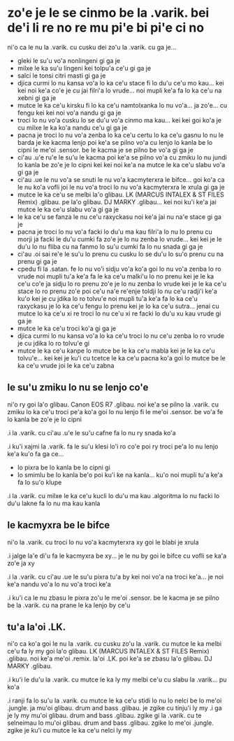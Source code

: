 zo'e je le se cinmo be la .varik. bei de'i li re no re mu pi'e bi pi'e ci no
============================================================================

ni'o ca le nu la .varik. cu cusku dei zo'u la .varik. cu ga je...

* gleki le su'u vo'a nonlingeni gi ga je
* milxe le ka su'u lingeni kei tolpu'a ce'u gi ga je
* salci le tonsi citri masti gi ga je
* djica curmi lo nu kansa vo'a lo ka ce'u stace fi lo du'u ce'u mo kau... kei kei noi ke'a co'e je cu jai filri'a lo vrude... noi mupli ke'a fa lo ka ce'u na xebni gi ga je
* mutce le ka ce'u kirsku fi lo ka ce'u namtolxanka lo nu vo'a... ja zo'e... cu fengu kei kei noi vo'a nandu gi ga je
* troci lo nu vo'a cusku lo se du'u vo'a cinmo ma kau... kei kei goi ko'a je cu milxe le ka ko'a nandu ce'u gi ga je
* pacna je troci lo nu vo'a zenba lo ka ce'u certu lo ka ce'u gasnu lo nu le barda je ke kacma lenjo poi ke'a se pilno vo'a cu lenjo lo kanla be lo cipni le me'oi .sensor. be le kacma je se pilno be vo'a gi ga je
* ci'au .u'e ru'e le su'u le kacma poi ke'a se pilno vo'a cu zmiku lo nu jundi lo kanla be zo'e je lo cipni kei kei noi ke'a na mutce le ka ce'u slabu vo'a gi ga je
* ci'au .ue le nu vo'a se snuti le nu vo'a kacmyterxra le bifce... goi ko'a ca le nu ko'a vofli joi le nu vo'a troci lo nu vo'a kacmyterxra le xrula gi ga je
* mutce le ka ce'u se melbi la'o glibau. LK (MARCUS INTALEX & ST FILES Remix) .glibau. pe la'o glibau. DJ MARKY .glibau... kei noi ku'i ke'a jai mutce le ka ce'u slabu vo'a gi ga je
* le ka ce'u se fanza le nu ce'u raxyckasu noi ke'a jai nu na'e stace gi ga je
* pacna je troci lo nu vo'a facki lo du'u ma kau filri'a lo nu lo prenu cu morji ja facki le du'u cumki fa zo'e je lo nu zenba lo vrude... kei kei je le du'u lo nu fliba cu na fanmo lo su'u cumki fa lo nu snada gi ga je
* ci'au .oi sai re'e le su'u lo prenu cu cusku lo se du'u lo su'o prenu cu na prenu gi ga je
* cpedu fi la .satan. fe lo nu vo'i sidju vo'a ko'a goi lo nu vo'a zenba lo ro vrude noi mupli tu'a ke'a fa le ka ce'u malki'u lo no prenu kei je le ka ce'u co'e ja sidju lo ro prenu zo'e je lo nu zenba lo vrude kei je le ka ce'u stace lo ro prenu zo'e poi ce'u na'e re'enje toldji lo nu ce'u radji'i ke'a ku'o kei je cu jdika lo ro tolvu'e noi mupli tu'a ke'a fa lo ka ce'u raxyckasu je lo ka ce'u fengu lo prenu kei je lo ka ce'u sutra... jenai cu mutce lo ka ce'u xi re troci lo nu ce'u xi re facki lo du'u xu kau vrude gi ga je
* mutce le ka ce'u troci ko'a gi ga je
* djica curmi lo nu kansa vo'a lo ka ce'u troci lo nu ce'u zenba lo ro vrude je cu jdika lo ro tolvu'e gi
* mutce le ka ce'u kanpe lo mutce be le ka ce'u mabla kei je le ka ce'u tolvu'e... kei kei je ku'i cu tcetce le ka ce'u pacna ko'a goi lo mutce be le ka ce'u vrude joi le ka ce'u zabna

## le su'u zmiku lo nu se lenjo co'e
ni'o ry goi la'o glibau. Canon EOS R7 .glibau. noi ke'a se pilno la .varik. cu zmiku lo ka ce'u troci pe'a ko'a goi lo nu lenjo fi le me'oi .sensor. be vo'a fe lo kanla be zo'e je lo cipni

.i la .varik. cu ci'au .u'e le su'u cafne fa lo nu ry snada ko'a

.i ku'i xajmi la .varik. fa le su'u klesi lo'i ro co'e poi ry troci pe'a lo nu lenjo ke'a ku'o fa ga ce...

* lo pixra be lo kanla be lo cipni gi
* lo smimlu be lo kanla be'o poi ku'i ke na kanla... ku'o noi mupli tu'a ke'a fa lo su'o klupe

.i la .varik. cu milxe le ka ce'u kucli lo du'u ma kau .algoritma lo nu facki lo du'u lakne fa lo nu ma kau kanla

## le kacmyxra be le bifce
ni'o la .varik. cu troci lo nu vo'a kacmyterxra xy goi le blabi je xrula

.i jalge la'e di'u fa le kacmyxra be xy... je le nu by goi le bifce cu vofli se ka'a zo'e ja xy

.i la .varik. cu ci'au .ue le su'u pixra tu'a by kei noi vo'a na troci ke'a... je noi ke'a nandu vo'a lo nu vo'a troci ke'a

.i ku'i ca le nu zbasu le pixra zo'u le me'oi .sensor. be le kacma je se pilno be la .varik. cu na prane le ka lenjo by ce'u

## tu'a la'oi .LK.
ni'o ca ko'a goi le nu la .varik. cu cusku zo'u la .varik. cu mutce le ka melbi ce'u fa ly my goi la'o glibau. LK (MARCUS INTALEX & ST FILES Remix) .glibau. noi ke'a me'oi .remix. la'oi .LK. poi ke'a se zbasu la'o glibau. DJ MARKY .glibau.

.i ku'i le du'u la .varik. cu mutce le ka ly my melbi ce'u cu slabu la .varik... pu ko'a

.i ranji fa lo su'u la .varik. cu mutce le ka ce'u stidi lo nu lo nelci be lo me'oi .jungle. ja mu'oi glibau. drum and bass .glibau. je zgike cu tinju'i ly my  .i ga je ly my mu'oi glibau. drum and bass .glibau. zgike gi la .varik. cu te selneimau lo mu'oi glibau. drum and bass .glibau. zgike lo me'oi .jungle. zgike je ku'i cu mutce le ka ce'u nelci ly my
